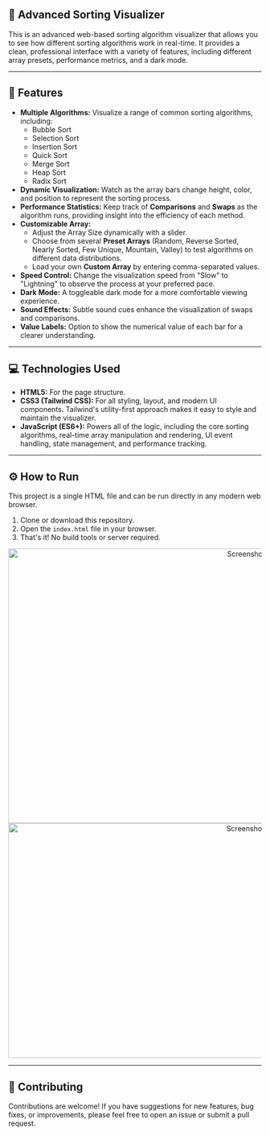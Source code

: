 
## 🔄 Advanced Sorting Visualizer

<p>This is an advanced web-based sorting algorithm visualizer that allows you to see how different sorting algorithms work in real-time. It provides a clean, professional interface with a variety of features, including different array presets, performance metrics, and a dark mode.</p>

<hr>

## 🚀 Features

<ul>
  <li><b>Multiple Algorithms:</b> Visualize a range of common sorting algorithms, including:
    <ul>
      <li>Bubble Sort</li>
      <li>Selection Sort</li>
      <li>Insertion Sort</li>
      <li>Quick Sort</li>
      <li>Merge Sort</li>
      <li>Heap Sort</li>
      <li>Radix Sort</li>
    </ul>
  </li>
  <li><b>Dynamic Visualization:</b> Watch as the array bars change height, color, and position to represent the sorting process.</li>
  <li><b>Performance Statistics:</b> Keep track of <b>Comparisons</b> and <b>Swaps</b> as the algorithm runs, providing insight into the efficiency of each method.</li>
  <li><b>Customizable Array:</b>
    <ul>
      <li>Adjust the Array Size dynamically with a slider.</li>
      <li>Choose from several <b>Preset Arrays</b> (Random, Reverse Sorted, Nearly Sorted, Few Unique, Mountain, Valley) to test algorithms on different data distributions.</li>
      <li>Load your own <b>Custom Array</b> by entering comma-separated values.</li>
    </ul>
  </li>
  <li><b>Speed Control:</b> Change the visualization speed from "Slow" to "Lightning" to observe the process at your preferred pace.</li>
  <li><b>Dark Mode:</b> A toggleable dark mode for a more comfortable viewing experience.</li>
  <li><b>Sound Effects:</b> Subtle sound cues enhance the visualization of swaps and comparisons.</li>
  <li><b>Value Labels:</b> Option to show the numerical value of each bar for a clearer understanding.</li>
</ul>

<hr>

## 💻 Technologies Used

<ul>
  <li><b>HTML5:</b> For the page structure.</li>
  <li><b>CSS3 (Tailwind CSS):</b> For all styling, layout, and modern UI components. Tailwind's utility-first approach makes it easy to style and maintain the visualizer.</li>
  <li><b>JavaScript (ES6+):</b> Powers all of the logic, including the core sorting algorithms, real-time array manipulation and rendering, UI event handling, state management, and performance tracking.</li>
</ul>

<hr>

## ⚙️ How to Run

<p>This project is a single HTML file and can be run directly in any modern web browser.</p>

<ol>
  <li>Clone or download this repository.</li>
  <li>Open the <code>index.html</code> file in your browser.</li>
  <li>That's it! No build tools or server required.</li>
</ol>

<p align="center">
  <img src="https://github.com/user-attachments/assets/1032fc69-c837-4da0-b8dc-42b89b503541" alt="Screenshot 1" width="940" height="545">
  <img src="https://github.com/user-attachments/assets/f4af4f4c-6155-4c71-9f9e-8827cdefdf9e" alt="Screenshot 2" width="940" height="466">
</p>

<hr>

## 🤝 Contributing

<p>Contributions are welcome! If you have suggestions for new features, bug fixes, or improvements, please feel free to open an issue or submit a pull request.</p>
